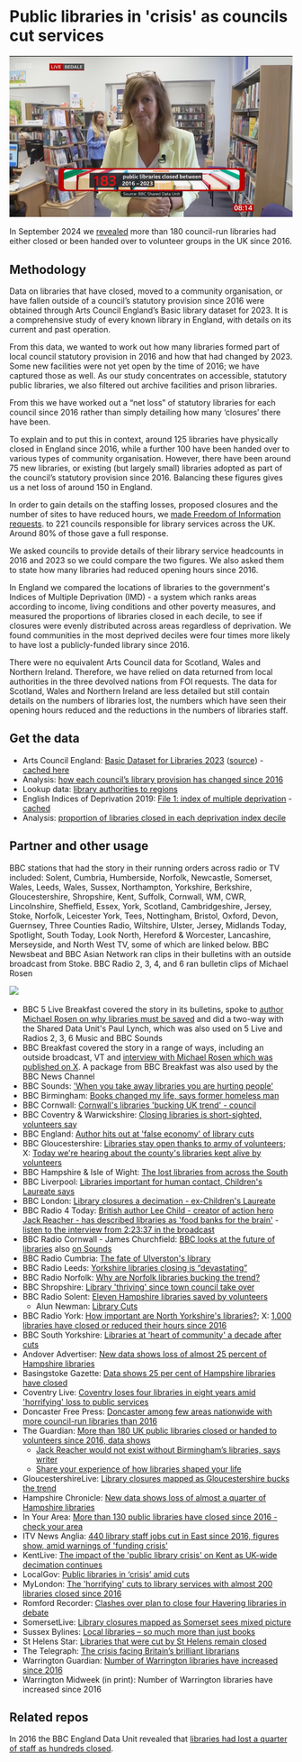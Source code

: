 # Public libraries in 'crisis' as councils cut services

![TV capture: 183 libraries closed since 2016](https://github.com/BBC-Data-Unit/libraries-2024/blob/main/media/Breakfast%20live.png?raw=true)

In September 2024 we [revealed](https://www.bbc.co.uk/news/articles/cn9lexplel5o) more than 180 council-run libraries had either closed or been handed over to volunteer groups in the UK since 2016.

## Methodology

Data on libraries that have closed, moved to a community organisation, or have fallen outside of a council’s statutory provision since 2016 were obtained through Arts Council England’s Basic library dataset for 2023. It is a comprehensive study of every known library in England, with details on its current and past operation.

From this data, we wanted to work out how many libraries formed part of local council statutory provision in 2016 and how that had changed by 2023. Some new facilities were not yet open by the time of 2016; we have captured those as well. As our study concentrates on accessible, statutory public libraries, we also filtered out archive facilities and prison libraries.
 
From this we have worked out a “net loss” of statutory libraries for each council since 2016 rather than simply detailing how many ‘closures’ there have been. 

To explain and to put this in context, around 125 libraries have physically closed in England since 2016, while a further 100 have been handed over to various types of community organisation. However, there have been around 75 new libraries, or existing (but largely small) libraries adopted as part of the council’s statutory provision since 2016.  Balancing these figures gives us a net loss of around 150 in England.

In order to gain details on the staffing losses, proposed closures and the number of sites to have reduced hours, we [made Freedom of Information requests](https://github.com/BBC-Data-Unit/libraries-2024/blob/main/foirequests/foirequest.md). to 221 councils responsible for library services across the UK. Around 80% of those gave a full response.

We asked councils to provide details of their library service headcounts in 2016 and 2023 so we could compare the two figures. We also asked them to state how many libraries had reduced opening hours since 2016.

In England we compared the locations of libraries to the government's Indices of Multiple Deprivation (IMD) - a system which ranks areas according to income, living conditions and other poverty measures, and measured the proportions of libraries closed in each decile, to see if closures were evenly distributed across areas regardless of deprivation. We found communities in the most deprived deciles were four times more likely to have lost a publicly-funded library since 2016.

There were no equivalent Arts Council data for Scotland, Wales and Northern Ireland.  Therefore, we have relied on data returned from local authorities in the three devolved nations from FOI requests. The data for Scotland, Wales and Northern Ireland are less detailed but still contain details on the numbers of libraries lost, the numbers which have seen their opening hours reduced and the reductions in the numbers of libraries staff.




## Get the data 

* Arts Council England: [Basic Dataset for Libraries 2023](https://www.artscouncil.org.uk/media/22594/download?attachment) ([source](https://www.artscouncil.org.uk/supporting-arts-museums-and-libraries/supporting-libraries)) - [cached here](https://github.com/BBC-Data-Unit/libraries-2024/blob/main/data/Basic%20Dataset%20for%20Libraries%202023.xlsx)
* Analysis: [how each council’s library provision has changed since 2016](https://github.com/BBC-Data-Unit/libraries-2024/blob/main/data/Libraries_to_share.xlsx)
* Lookup data: [library authorities to regions](https://github.com/BBC-Data-Unit/libraries-2024/blob/main/data/LOOKUP%20library%20authorities%20to%20regions.xlsx)
* English Indices of Deprivation 2019: [File 1: index of multiple deprivation](https://assets.publishing.service.gov.uk/media/5d8b3abded915d0373d3540f/File_1_-_IMD2019_Index_of_Multiple_Deprivation.xlsx) - [cached](https://github.com/BBC-Data-Unit/libraries-2024/blob/main/data/File_1_-_IMD2019_Index_of_Multiple_Deprivation.xlsx)
* Analysis: [proportion of libraries closed in each deprivation index decile](https://github.com/BBC-Data-Unit/libraries-2024/blob/main/data/libraries_Deprivation_Analysis.xlsx)


## Partner and other usage

BBC stations that had the story in their running orders across radio or TV included: Solent, Cumbria, Humberside, Norfolk, Newcastle, Somerset, Wales, Leeds, Wales, Sussex, Northampton, Yorkshire, Berkshire, Gloucestershire, Shropshire, Kent, Suffolk, Cornwall, WM, CWR, Lincolnshire, Sheffield, Essex, York, Scotland, Cambridgeshire, Jersey, Stoke, Norfolk, Leicester York, Tees, Nottingham, Bristol, Oxford, Devon, Guernsey, Three Counties Radio, Wiltshire, Ulster, Jersey, Midlands Today, Spotlight, South Today, Look North, Hereford & Worcester, Lancashire, Merseyside, and North West TV, some of which are linked below. BBC Newsbeat and BBC Asian Network ran clips in their bulletins with an outside broadcast from Stoke. BBC Radio 2, 3, 4, and 6 ran bulletin clips of Michael Rosen

![](https://pbs.twimg.com/media/GWijM6MXQAEKMyM?format=jpg)

* BBC 5 Live Breakfast covered the story in its bulletins, spoke to [author Michael Rosen on why libraries must be saved](https://www.bbc.co.uk/programmes/p0jn801k) and did a two-way with the Shared Data Unit's Paul Lynch, which was also used on 5 Live and Radios 2, 3, 6 Music and BBC Sounds
* BBC Breakfast covered the story in a range of ways, including an outside broadcast, VT and [interview with Michael Rosen which was published on X](https://x.com/BBCBreakfast/status/1830872837529235758). A package from BBC Breakfast was also used by the BBC News Channel
* BBC Sounds: ['When you take away libraries you are hurting people'](https://www.bbc.co.uk/sounds/play/curation:m001bm45/p0jn45b3)
* BBC Birmingham: [Books changed my life, says former homeless man](https://www.bbc.co.uk/news/articles/c628180g3kxo)
* BBC Cornwall: [Cornwall's libraries 'bucking UK trend' - council](https://www.bbc.co.uk/news/articles/c4geylnvnvxo)
* BBC Coventry & Warwickshire: [Closing libraries is short-sighted, volunteers say](https://www.bbc.co.uk/news/articles/cx2g1221d74o)
* BBC England: [Author hits out at 'false economy' of library cuts](https://www.bbc.co.uk/news/articles/c207251795jo)
* BBC Gloucestershire: [Libraries stay open thanks to army of volunteers](https://www.bbc.co.uk/news/articles/c5ykz343d3jo); X: [Today we're hearing about the county's libraries kept alive by volunteers](https://x.com/BBCGlos/status/1830836646184440298)
* BBC Hampshire & Isle of Wight: [The lost libraries from across the South](https://x.com/BBCSouthNews/status/1830855770990170247)
* BBC Liverpool: [Libraries important for human contact, Children's Laureate says](https://www.bbc.co.uk/news/articles/cm2ndndlq92o)
* BBC London: [Library closures a decimation - ex-Children's Laureate](https://www.bbc.co.uk/news/articles/cx2n1502zx3o)
* BBC Radio 4 Today: [British author Lee Child - creator of action hero Jack Reacher - has described libraries as 'food banks for the brain'](https://x.com/BBCr4today/status/1830887287884025969) - [listen to the interview from 2:23:37 in the broadcast](https://www.bbc.co.uk/programmes/m0022kml)
* BBC Radio Cornwall - James Churchfield: [BBC looks at the future of libraries](https://www.bbc.co.uk/programmes/p0jn6hbr) also [on Sounds](https://www.bbc.co.uk/sounds/play/p0jn6hbr)
* BBC Radio Cumbria: [The fate of Ulverston's library](https://www.bbc.co.uk/sounds/play/p0jn7s94)
* BBC Radio Leeds: [Yorkshire libraries closing is “devastating”](https://www.bbc.co.uk/sounds/play/p0jn8hlk)
* BBC Radio Norfolk: [Why are Norfolk libraries bucking the trend?](https://www.bbc.co.uk/sounds/play/p0jn7w3c)
* BBC Shropshire: [Library 'thriving' since town council take over](https://www.bbc.co.uk/news/articles/cevj7lnzjmxo)
* BBC Radio Solent: [Eleven Hampshire libraries saved by volunteers](https://bbc.co.uk/sounds/play/p0jn8bn2)
  * Alun Newman: [Library Cuts](https://www.bbc.co.uk/sounds/play/p0jjck6x)
* BBC Radio York: [How important are North Yorkshire's libraries?](https://www.bbc.co.uk/sounds/play/p0jn7dhz); X: [1,000 libraries have closed or reduced their hours since 2016](https://x.com/BBCYork/status/1830651158852943962)
* BBC South Yorkshire: [Libraries at 'heart of community' a decade after cuts](https://www.bbc.co.uk/news/articles/cm2n0zeg9kvo)
* Andover Advertiser: [New data shows loss of almost 25 percent of Hampshire libraries](https://www.andoveradvertiser.co.uk/news/24563439.new-data-shows-loss-almost-25-percent-hampshire-libraries/)
* Basingstoke Gazette: [Data shows 25 per cent of Hampshire libraries have closed](https://www.basingstokegazette.co.uk/news/24563411.data-shows-25-per-cent-hampshire-libraries-closed/)
* Coventry Live: [Coventry loses four libraries in eight years amid 'horrifying' loss to public services](https://www.coventrytelegraph.net/news/coventry-news/coventry-loses-four-libraries-eight-29858384)
* Doncaster Free Press: [Doncaster among few areas nationwide with more council-run libraries than 2016](https://www.doncasterfreepress.co.uk/news/politics/council/doncaster-among-few-areas-nationwide-with-more-council-run-libraries-than-2016-4768433)
* The Guardian: [More than 180 UK public libraries closed or handed to volunteers since 2016, data shows](https://www.theguardian.com/books/article/2024/sep/03/more-than-180-uk-public-libraries-closed-or-handed-to-volunteers-since-2016)
  * [Jack Reacher would not exist without Birmingham’s libraries, says writer](https://www.theguardian.com/books/article/2024/sep/03/jack-reacher-writer-lee-child-childhood-birmingham-libraries)
  * [Share your experience of how libraries shaped your life](https://www.theguardian.com/books/article/2024/sep/03/share-your-experience-of-how-libraries-shaped-your-life#5916475)
* GloucestershireLive: [Library closures mapped as Gloucestershire bucks the trend](https://www.gloucestershirelive.co.uk/news/cheltenham-news/library-closures-mapped-gloucestershire-bucks-9526615)
* Hampshire Chronicle: [New data shows loss of almost a quarter of Hampshire libraries](https://www.hampshirechronicle.co.uk/news/24563380.new-data-shows-loss-almost-quarter-hampshire-libraries/)
* In Your Area: [More than 130 public libraries have closed since 2016 - check your area](https://www.inyourarea.co.uk/news/almost-150-public-libraries-have-closed-since-2016-check-your-area)
* ITV News Anglia: [440 library staff jobs cut in East since 2016, figures show, amid warnings of 'funding crisis'](https://www.itv.com/news/anglia/2024-09-03/440-library-staff-jobs-cut-in-east-since-2016-figures-show)
* KentLive: [The impact of the 'public library crisis' on Kent as UK-wide decimation continues](https://www.kentlive.news/news/kent-news/impact-public-library-crisis-kent-9526288)
* LocalGov: [Public libraries in ‘crisis’ amid cuts](https://www.localgov.co.uk/Public-libraries-in-crisis-amid-cuts/61048)
* MyLondon: [The 'horrifying' cuts to library services with almost 200 libraries closed since 2016](https://www.mylondon.news/news/uk-world-news/horrifying-cuts-library-services-almost-29853045)
* Romford Recorder: [Clashes over plan to close four Havering libraries in debate](https://www.romfordrecorder.co.uk/news/24567419.clashes-plan-close-four-havering-libraries-debate/)
* SomersetLive: [Library closures mapped as Somerset sees mixed picture](https://www.somersetlive.co.uk/news/somerset-news/library-closures-mapped-somerset-sees-9526621)
* Sussex Bylines: [Local libraries – so much more than just books](https://sussexbylines.co.uk/community/local-libraries-so-much-more-than-just-books/)
* St Helens Star: [Libraries that were cut by St Helens remain closed](https://www.sthelensstar.co.uk/news/24586220.libraries-cut-st-helens-remain-closed/)
* The Telegraph: [The crisis facing Britain’s brilliant librarians](https://www.telegraph.co.uk/books/young-adult-books/national-libraries-week-crisis-in-british-libraries/)
* Warrington Guardian: [Number of Warrington libraries have increased since 2016](https://www.warringtonguardian.co.uk/news/24575739.number-warrington-libraries-increased-since-2016/)
* Warrington Midweek (in print): Number of Warrington libraries have increased since 2016

## Related repos

In 2016 the BBC England Data Unit revealed that [libraries had lost a quarter of staff as hundreds closed](https://github.com/BBC-Data-Unit/libraries).
